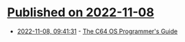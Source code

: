 # [Published on 2022-11-08](index.md)

* [2022-11-08, 09:41:31](https://news.ycombinator.com/item?id=33517536) - [The C64 OS Programmer's Guide](https://c64os.com/c64os/programmersguide/introduction)
